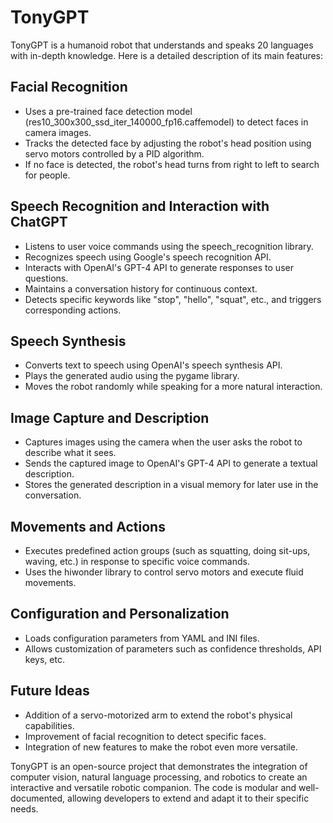# TonyGPT

TonyGPT is a humanoid robot that understands and speaks 20 languages with in-depth knowledge. Here is a detailed description of its main features:

## Facial Recognition

* Uses a pre-trained face detection model (res10_300x300_ssd_iter_140000_fp16.caffemodel) to detect faces in camera images.
* Tracks the detected face by adjusting the robot's head position using servo motors controlled by a PID algorithm.
* If no face is detected, the robot's head turns from right to left to search for people.

## Speech Recognition and Interaction with ChatGPT

* Listens to user voice commands using the speech_recognition library.
* Recognizes speech using Google's speech recognition API.
* Interacts with OpenAI's GPT-4 API to generate responses to user questions.
* Maintains a conversation history for continuous context.
* Detects specific keywords like "stop", "hello", "squat", etc., and triggers corresponding actions.

## Speech Synthesis

* Converts text to speech using OpenAI's speech synthesis API.
* Plays the generated audio using the pygame library.
* Moves the robot randomly while speaking for a more natural interaction.

## Image Capture and Description

* Captures images using the camera when the user asks the robot to describe what it sees.
* Sends the captured image to OpenAI's GPT-4 API to generate a textual description.
* Stores the generated description in a visual memory for later use in the conversation.

## Movements and Actions

* Executes predefined action groups (such as squatting, doing sit-ups, waving, etc.) in response to specific voice commands.
* Uses the hiwonder library to control servo motors and execute fluid movements.

## Configuration and Personalization

* Loads configuration parameters from YAML and INI files.
* Allows customization of parameters such as confidence thresholds, API keys, etc.

## Future Ideas

* Addition of a servo-motorized arm to extend the robot's physical capabilities.
* Improvement of facial recognition to detect specific faces.
* Integration of new features to make the robot even more versatile.

TonyGPT is an open-source project that demonstrates the integration of computer vision, natural language processing, and robotics to create an interactive and versatile robotic companion. The code is modular and well-documented, allowing developers to extend and adapt it to their specific needs.
